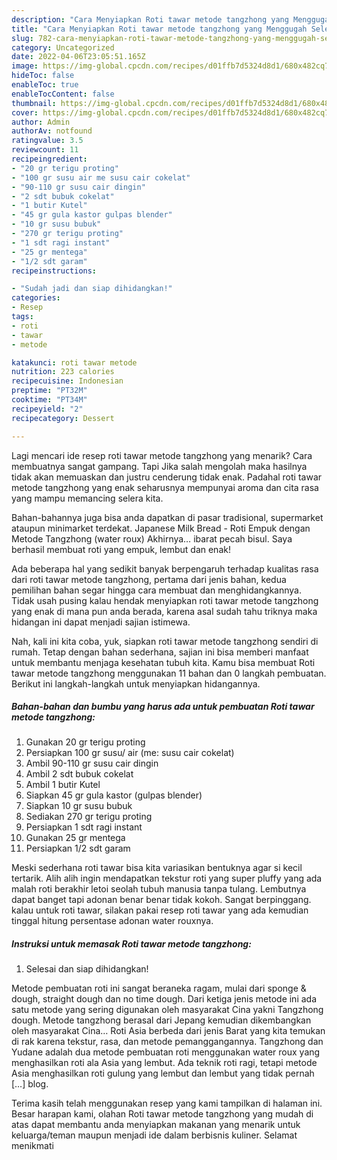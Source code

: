 ```yaml
---
description: "Cara Menyiapkan Roti tawar metode tangzhong yang Menggugah Selera, Buat Buka Puasa Bikin Ngiler"
title: "Cara Menyiapkan Roti tawar metode tangzhong yang Menggugah Selera, Buat Buka Puasa Bikin Ngiler"
slug: 782-cara-menyiapkan-roti-tawar-metode-tangzhong-yang-menggugah-selera-buat-buka-puasa-bikin-ngiler
category: Uncategorized
date: 2022-04-06T23:05:51.165Z
image: https://img-global.cpcdn.com/recipes/d01ffb7d5324d8d1/680x482cq70/roti-tawar-metode-tangzhong-foto-resep-utama.jpg
hideToc: false
enableToc: true
enableTocContent: false
thumbnail: https://img-global.cpcdn.com/recipes/d01ffb7d5324d8d1/680x482cq70/roti-tawar-metode-tangzhong-foto-resep-utama.jpg
cover: https://img-global.cpcdn.com/recipes/d01ffb7d5324d8d1/680x482cq70/roti-tawar-metode-tangzhong-foto-resep-utama.jpg
author: Admin
authorAv: notfound
ratingvalue: 3.5
reviewcount: 11
recipeingredient:
- "20 gr terigu proting"
- "100 gr susu air me susu cair cokelat"
- "90-110 gr susu cair dingin"
- "2 sdt bubuk cokelat"
- "1 butir Kutel"
- "45 gr gula kastor gulpas blender"
- "10 gr susu bubuk"
- "270 gr terigu proting"
- "1 sdt ragi instant"
- "25 gr mentega"
- "1/2 sdt garam"
recipeinstructions:

- "Sudah jadi dan siap dihidangkan!"
categories:
- Resep
tags:
- roti
- tawar
- metode

katakunci: roti tawar metode 
nutrition: 223 calories
recipecuisine: Indonesian
preptime: "PT32M"
cooktime: "PT34M"
recipeyield: "2"
recipecategory: Dessert

---
```



Lagi mencari ide resep roti tawar metode tangzhong yang menarik? Cara membuatnya sangat gampang. Tapi Jika salah mengolah maka hasilnya tidak akan memuaskan dan justru cenderung tidak enak. Padahal roti tawar metode tangzhong yang enak seharusnya mempunyai aroma dan cita rasa yang mampu memancing selera kita.


Bahan-bahannya juga bisa anda dapatkan di pasar tradisional, supermarket ataupun minimarket terdekat. Japanese Milk Bread - Roti Empuk dengan Metode Tangzhong (water roux) Akhirnya… ibarat pecah bisul. Saya berhasil membuat roti yang empuk, lembut dan enak!

Ada beberapa hal yang sedikit banyak berpengaruh terhadap kualitas rasa dari roti tawar metode tangzhong, pertama dari jenis bahan, kedua pemilihan bahan segar hingga cara membuat dan menghidangkannya. Tidak usah pusing kalau hendak menyiapkan roti tawar metode tangzhong yang enak di mana pun anda berada, karena asal sudah tahu triknya maka hidangan ini dapat menjadi sajian istimewa.


Nah, kali ini kita coba, yuk, siapkan roti tawar metode tangzhong sendiri di rumah. Tetap dengan bahan sederhana, sajian ini bisa memberi manfaat untuk membantu menjaga kesehatan tubuh kita. Kamu bisa membuat Roti tawar metode tangzhong menggunakan 11 bahan dan 0 langkah pembuatan. Berikut ini langkah-langkah untuk menyiapkan hidangannya.

<!--inarticleads1-->

##### Bahan-bahan dan bumbu yang harus ada untuk pembuatan Roti tawar metode tangzhong:

1. Gunakan 20 gr terigu proting
1. Persiapkan 100 gr susu/ air (me: susu cair cokelat)
1. Ambil 90-110 gr susu cair dingin
1. Ambil 2 sdt bubuk cokelat
1. Ambil 1 butir Kutel
1. Siapkan 45 gr gula kastor (gulpas blender)
1. Siapkan 10 gr susu bubuk
1. Sediakan 270 gr terigu proting
1. Persiapkan 1 sdt ragi instant
1. Gunakan 25 gr mentega
1. Persiapkan 1/2 sdt garam


Meski sederhana roti tawar bisa kita variasikan bentuknya agar si kecil tertarik. Alih alih ingin mendapatkan tekstur roti yang super pluffy yang ada malah roti berakhir letoi seolah tubuh manusia tanpa tulang. Lembutnya dapat banget tapi adonan benar benar tidak kokoh. Sangat berpinggang. kalau untuk roti tawar, silakan pakai resep roti tawar yang ada kemudian tinggal hitung persentase adonan water rouxnya. 

<!--inarticleads2-->

##### Instruksi untuk memasak Roti tawar metode tangzhong:


1. Selesai dan siap dihidangkan!

Metode pembuatan roti ini sangat beraneka ragam, mulai dari sponge &amp; dough, straight dough dan no time dough. Dari ketiga jenis metode ini ada satu metode yang sering digunakan oleh masyarakat Cina yakni Tangzhong dough. Metode tangzhong berasal dari Jepang kemudian dikembangkan oleh masyarakat Cina… Roti Asia berbeda dari jenis Barat yang kita temukan di rak karena tekstur, rasa, dan metode pemanggangannya. Tangzhong dan Yudane adalah dua metode pembuatan roti menggunakan water roux yang menghasilkan roti ala Asia yang lembut. Ada teknik roti ragi, tetapi metode Asia menghasilkan roti gulung yang lembut dan lembut yang tidak pernah […] blog. 

Terima kasih telah menggunakan resep yang kami tampilkan di halaman ini. Besar harapan kami, olahan Roti tawar metode tangzhong yang mudah di atas dapat membantu anda menyiapkan makanan yang menarik untuk keluarga/teman maupun menjadi ide dalam berbisnis kuliner. Selamat menikmati
